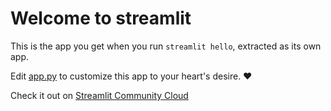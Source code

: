 # Welcome to streamlit

This is the app you get when you run `streamlit hello`, extracted as its own app.

Edit [app.py](./app.py) to customize this app to your heart's desire. ❤️

Check it out on [Streamlit Community Cloud](https://st-app-app.streamlit.app/)
